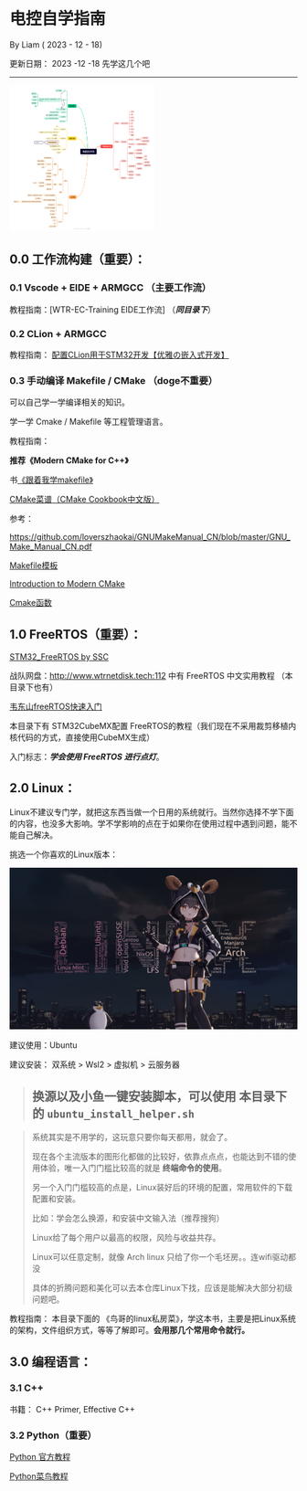 # 电控自学指南 

By  Liam  ( 2023 - 12 - 18)

更新日期：  2023 -12 -18   先学这几个吧

------

<img src="电控自学指南.assets/image-20231218102730912.png" alt="image-20231218102730912" style="zoom: 25%;" />

## 0.0   工作流构建（重要）：

### 0.1    Vscode + EIDE +  ARMGCC  （主要工作流）

教程指南：[WTR-EC-Training EIDE工作流]   （***同目录下***）

### 0.2    CLion  +   ARMGCC

教程指南： [配置CLion用于STM32开发【优雅の嵌入式开发】](https://zhuanlan.zhihu.com/p/145801160?v_p=86)   

### 0.3   手动编译 Makefile  /  CMake  （doge不重要）

可以自己学一学编译相关的知识。  

学一学 Cmake  /  Makefile  等工程管理语言。

教程指南： 

**推荐《Modern CMake for C++》**

书[《跟着我学makefile》](https://github.com/seisman/how-to-write-makefile)

[CMake菜谱（CMake Cookbook中文版）](https://www.bookstack.cn/books/CMake-Cookbook)

参考：

https://github.com/loverszhaokai/GNUMakeManual_CN/blob/master/GNU_Make_Manual_CN.pdf

[Makefile模板](https://github.com/TheNetAdmin/Makefile-Templates/blob/master/Readme-cn.md)

[Introduction to Modern CMake](https://cliutils.gitlab.io/modern-cmake/)  

[Cmake函数](https://runebook.dev/zh/docs/cmake/-index-#google_vignette)



## 1.0   FreeRTOS（重要）：

[STM32_FreeRTOS by SSC](https://github.com/SSC202/FreeRTOS)

战队网盘：http://www.wtrnetdisk.tech:112    中有 FreeRTOS 中文实用教程  （本目录下也有）

[韦东山freeRTOS快速入门](https://www.bilibili.com/video/BV1844y1g7ud/?spm_id_from=333.337.search-card.all.click&vd_source=714da0d3f8c9457ebfafa6c4b54f88be)

本目录下有 STM32CubeMX配置 FreeRTOS的教程（我们现在不采用裁剪移植内核代码的方式，直接使用CubeMX生成）

入门标志：***学会使用  FreeRTOS  进行点灯***。 



## 2.0    Linux：

Linux不建议专门学，就把这东西当做一个日用的系统就行。当然你选择不学下面的内容，也没多大影响。学不学影响的点在于如果你在使用过程中遇到问题，能不能自己解决。

挑选一个你喜欢的Linux版本：

<img src="电控自学指南.assets/Cache_-4219a6a14d95c64e.jpg" alt="Cache_-4219a6a14d95c64e" style="zoom:50%;" />

建议使用：Ubuntu

建议安装：  双系统   >  Wsl2  > 虚拟机   >   云服务器

> ## 换源以及小鱼一键安装脚本，可以使用 本目录下的 `ubuntu_install_helper.sh`



> 系统其实是不用学的，这玩意只要你每天都用，就会了。
>
> 现在各个主流版本的图形化都做的比较好，依靠点点点，也能达到不错的使用体验，唯一入门门槛比较高的就是 **终端命令的使用**。
>
> 另一个入门门槛较高的点是，Linux装好后的环境的配置，常用软件的下载配置和安装。
>
> 比如：学会怎么换源，和安装中文输入法（推荐搜狗）
>
> Linux给了每个用户以最高的权限，风险与收益共存。
>
> Linux可以任意定制，就像 Arch linux  只给了你一个毛坯房。。连wifi驱动都没
>
> 具体的折腾问题和美化可以去本仓库Linux下找，应该是能解决大部分初级问题吧。

教程指南：  本目录下面的    《鸟哥的linux私房菜》，学这本书，主要是把Linux系统的架构，文件组织方式，等等了解即可。**会用那几个常用命令就行。**



## 3.0   编程语言：

### 3.1    C++

书籍： C++  Primer,  Effective C++

### 3.2    Python（重要）

[Python 官方教程](https://docs.python.org/zh-cn/3/tutorial/index.html)

[Python菜鸟教程](https://www.runoob.com/python/python-basic-syntax.html)


